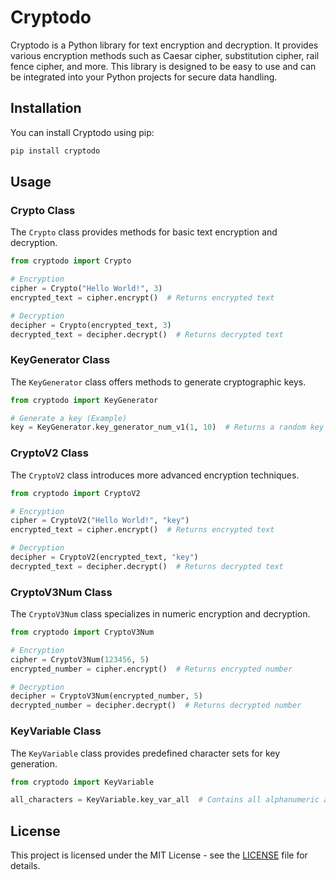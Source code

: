 # Cryptodo

Cryptodo is a Python library for text encryption and decryption. It provides various encryption methods such as Caesar cipher, substitution cipher, rail fence cipher, and more. This library is designed to be easy to use and can be integrated into your Python projects for secure data handling.

## Installation

You can install Cryptodo using pip:

```bash
pip install cryptodo
```

## Usage

### Crypto Class

The `Crypto` class provides methods for basic text encryption and decryption.

```python
from cryptodo import Crypto

# Encryption
cipher = Crypto("Hello World!", 3)
encrypted_text = cipher.encrypt()  # Returns encrypted text

# Decryption
decipher = Crypto(encrypted_text, 3)
decrypted_text = decipher.decrypt()  # Returns decrypted text
```

### KeyGenerator Class

The `KeyGenerator` class offers methods to generate cryptographic keys.

```python
from cryptodo import KeyGenerator

# Generate a key (Example)
key = KeyGenerator.key_generator_num_v1(1, 10)  # Returns a random key
```

### CryptoV2 Class

The `CryptoV2` class introduces more advanced encryption techniques.

```python
from cryptodo import CryptoV2

# Encryption
cipher = CryptoV2("Hello World!", "key")
encrypted_text = cipher.encrypt()  # Returns encrypted text

# Decryption
decipher = CryptoV2(encrypted_text, "key")
decrypted_text = decipher.decrypt()  # Returns decrypted text
```

### CryptoV3Num Class

The `CryptoV3Num` class specializes in numeric encryption and decryption.

```python
from cryptodo import CryptoV3Num

# Encryption
cipher = CryptoV3Num(123456, 5)
encrypted_number = cipher.encrypt()  # Returns encrypted number

# Decryption
decipher = CryptoV3Num(encrypted_number, 5)
decrypted_number = decipher.decrypt()  # Returns decrypted number
```

### KeyVariable Class

The `KeyVariable` class provides predefined character sets for key generation.

```python
from cryptodo import KeyVariable

all_characters = KeyVariable.key_var_all  # Contains all alphanumeric and special characters
```

## License

This project is licensed under the MIT License - see the [LICENSE](LICENSE) file for details. 
